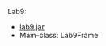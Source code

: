 Lab9:<br />

<ul>
  <li><a href = 'https://github.com/KristinHamilton/seuProjects/new/master/cosc2325/Lab9/lab9.jar'>
    lab9.jar</a></li>
  <li>Main-class: Lab9Frame</li>
</ul>
